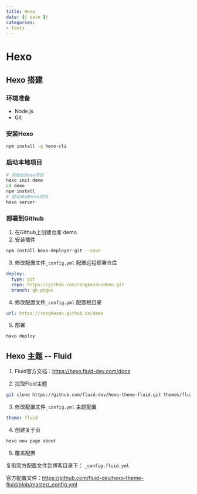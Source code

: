 ```yaml
---
title: Hexo
date: {{ date }}
categories:
- Tools
---
```


# Hexo

## Hexo 搭建

### 环境准备

- Node.js
- Git

### 安装Hexo

```sh
npm install -g hexo-cli
```

### 启动本地项目

```sh
# 初始化Hexo项目
hexo init demo
cd demo
npm install
# 启动本地Hexo项目
hexo server
```

### 部署到Github

1. 在Github上创建仓库 demo
2. 安装插件

```sh
npm install hexo-deployer-git --save
```

3. 修改配置文件`_config.yml` 配置远程部署仓库

```yaml
deploy:
  type: git
  repo: https://github.com/rongkezan/demo.git
  branch: gh-pages
```

4. 修改配置文件`_config.yml` 配置根目录

```yaml
url: https://rongkezan.github.io/demo
```

5. 部署

```sh
hexo deploy
```

## Hexo 主题 -- Fluid

1. Fluid官方文档：https://hexo.fluid-dev.com/docs

2. 拉取Fluid主题

```sh
git clone https://github.com/fluid-dev/hexo-theme-fluid.git themes/fluid
```

3. 修改配置文件`_config.yml` 主题配置

```yaml
theme: fluid
```

4. 创建关于页

```sh
hexo new page about
```

5. 覆盖配置

复制官方配置文件到博客目录下： `_config.fluid.yml`

官方配置文件：https://github.com/fluid-dev/hexo-theme-fluid/blob/master/_config.yml
